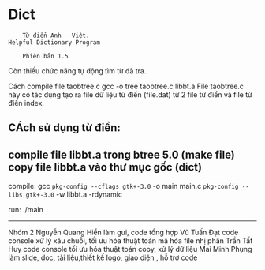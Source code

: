 # Dict
		Từ điển Anh - Việt. 
	Helpful Dictionary Program

		Phiên bản 1.5 

Còn thiếu chức năng tự động tìm từ đã tra.

Cách compile file taobtree.c
gcc -o tree taobtree.c libbt.a 
File taobtree.c này có tác dụng tạo ra file dữ liệu từ điển (file.dat) từ 2 file từ điển và file từ điển index.

CÁch sử dụng từ điển:
-----------------------------------------
compile file libbt.a trong btree 5.0 (make file)
copy file libbt.a vào thư mục gốc (dict)
------------------------------------------
compile:
gcc `pkg-config --cflags gtk+-3.0` -o main main.c `pkg-config --libs gtk+-3.0` -w libbt.a -rdynamic

run:
./main

----------------------------------------------------------------------------------------

Nhóm 2
Nguyễn Quang Hiển
làm gui, code tổng hợp
Vũ Tuấn Đạt
code console 
xử lý xâu chuỗi, tối ưu hóa thuật toán mã hóa file nhị phân
Trần Tất Huy
code console
tối ưu hóa thuật toán copy, xử lý dữ liệu
Mai Minh Phụng
làm slide, doc, tài liệu,thiết kế logo, giao diện , hỗ trợ code
